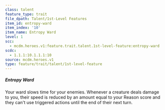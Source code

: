 ```yaml
---
class: talent
feature_type: trait
file_dpath: Talent/1st-Level Features
item_id: entropy-ward
item_index: '10'
item_name: Entropy Ward
level: 1
scc:
  - mcdm.heroes.v1:feature.trait.talent.1st-level-feature:entropy-ward
scdc:
  - 1.1.1:10.1.1.1:10
source: mcdm.heroes.v1
type: feature/trait/talent/1st-level-feature
---
```


##### Entropy Ward

Your ward slows time for your enemies. Whenever a creature deals damage to you, their speed is reduced by an amount equal to your Reason score and they can't use triggered actions until the end of their next turn.
